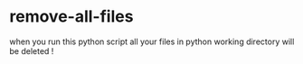 # remove-all-files
when you run this python script all your files in python working directory will be deleted ! 
